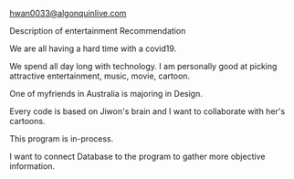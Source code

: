 <Jiwon Hwang> <Computer Programming student> <Algonquin College> <hwan0033@algonquinlive.com>

Description of entertainment Recommendation

We are all having a hard time with a covid19.

We spend all day long with technology. I am personally good at picking attractive entertainment, music, movie, cartoon.

One of myfriends in Australia is majoring in Design.

Every code is based on Jiwon's brain and I want to collaborate with her's cartoons.

This program is in-process.

I want to connect Database to the program to gather more objective information.

